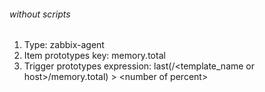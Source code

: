 ###### without scripts

1. Type: zabbix-agent
2. Item prototypes key: memory.total
3. Trigger prototypes expression: last(/<template_name or host>/memory.total) \> \<number of percent\>